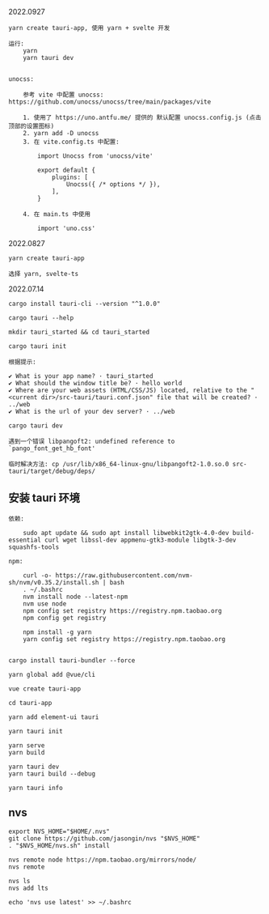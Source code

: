 2022.0927

    yarn create tauri-app, 使用 yarn + svelte 开发

    运行:
        yarn
        yarn tauri dev


    unocss:

        参考 vite 中配置 unocss: https://github.com/unocss/unocss/tree/main/packages/vite

        1. 使用了 https://uno.antfu.me/ 提供的 默认配置 unocss.config.js (点击 顶部的设置图标)
        2. yarn add -D unocss
        3. 在 vite.config.ts 中配置:

            import Unocss from 'unocss/vite'

            export default {
                plugins: [
                    Unocss({ /* options */ }),
                ],
            }

        4. 在 main.ts 中使用

            import 'uno.css'


2022.0827

    yarn create tauri-app

    选择 yarn, svelte-ts

2022.07.14

    cargo install tauri-cli --version "^1.0.0"

    cargo tauri --help

    mkdir tauri_started && cd tauri_started

    cargo tauri init

    根据提示:

    ✔ What is your app name? · tauri_started
    ✔ What should the window title be? · hello world
    ✔ Where are your web assets (HTML/CSS/JS) located, relative to the "<current dir>/src-tauri/tauri.conf.json" file that will be created? · ../web
    ✔ What is the url of your dev server? · ../web

    cargo tauri dev

    遇到一个错误 libpangoft2: undefined reference to `pango_font_get_hb_font'

    临时解决方法: cp /usr/lib/x86_64-linux-gnu/libpangoft2-1.0.so.0 src-tauri/target/debug/deps/

## 安装 tauri 环境

    依赖:

        sudo apt update && sudo apt install libwebkit2gtk-4.0-dev build-essential curl wget libssl-dev appmenu-gtk3-module libgtk-3-dev squashfs-tools

    npm:

        curl -o- https://raw.githubusercontent.com/nvm-sh/nvm/v0.35.2/install.sh | bash
        . ~/.bashrc
        nvm install node --latest-npm
        nvm use node
        npm config set registry https://registry.npm.taobao.org
        npm config get registry

        npm install -g yarn
        yarn config set registry https://registry.npm.taobao.org


    cargo install tauri-bundler --force

    yarn global add @vue/cli

    vue create tauri-app

    cd tauri-app

    yarn add element-ui tauri

    yarn tauri init

    yarn serve
    yarn build

    yarn tauri dev
    yarn tauri build --debug

    yarn tauri info

## nvs

    export NVS_HOME="$HOME/.nvs"
    git clone https://github.com/jasongin/nvs "$NVS_HOME"
    . "$NVS_HOME/nvs.sh" install

    nvs remote node https://npm.taobao.org/mirrors/node/
    nvs remote

    nvs ls
    nvs add lts

    echo 'nvs use latest' >> ~/.bashrc
